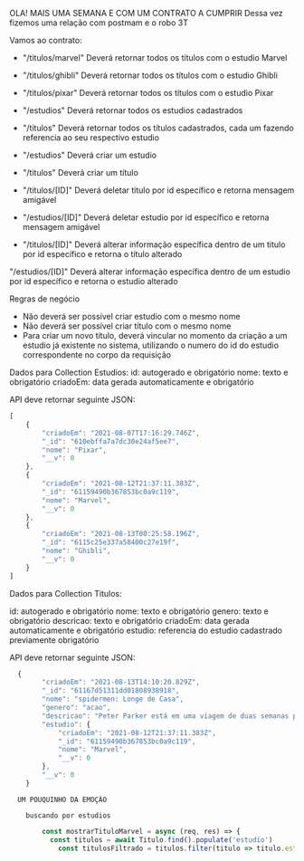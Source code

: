 
OLA! MAIS UMA SEMANA E COM UM CONTRATO A CUMPRIR
Dessa vez fizemos uma relação com postmam e o robo 3T

Vamos ao contrato:

* "/titulos/marvel" Deverá retornar todos os títulos com o estudio Marvel

* "/titulos/ghibli" Deverá retornar todos os títulos com o estudio Ghibli

* "/titulos/pixar" Deverá retornar todos os títulos com o estudio Pixar

* "/estudios" Deverá retornar todos os estudios cadastrados

* "/titulos" Deverá retornar todos os títulos cadastrados, cada um fazendo referencia ao seu respectivo estudio

* "/estudios" Deverá criar um estudio

* "/titulos" Deverá criar um título

* "/titulos/[ID]" Deverá deletar titulo por id específico e retorna mensagem amigável

* "/estudios/[ID]" Deverá deletar estudio por id específico e retorna mensagem amigável

* "/titulos/[ID]" Deverá alterar informação específica dentro de um titulo por id específico e retorna o título alterado

 "/estudios/[ID]" Deverá alterar informação específica dentro de um estudio por id específico e retorna o estudio alterado

Regras de negócio
* Não deverá ser possível criar estudio com o mesmo nome
* Não deverá ser possível criar título com o mesmo nome
* Para criar um novo título, deverá vincular no momento da criação a um estudio já existente no sistema, utilizando o numero do id do estudio correspondente no corpo da requisição


Dados para Collection Estudios:
id: autogerado e obrigatório
nome: texto e obrigatório
criadoEm: data gerada automaticamente e obrigatório


API deve retornar seguinte JSON:
```javascript
[
    {
        "criadoEm": "2021-08-07T17:16:29.746Z",
        "_id": "610ebffa7a7dc30e24af5ee7",
        "nome": "Pixar",
        "__v": 0
    },
    {
        "criadoEm": "2021-08-12T21:37:11.383Z",
        "_id": "61159490b367853bc0a9c119",
        "nome": "Marvel",
        "__v": 0
    },
    {
        "criadoEm": "2021-08-13T00:25:58.196Z",
        "_id": "6115c25e337a58400c27e19f",
        "nome": "Ghibli",
        "__v": 0
    }
]
```

Dados para Collection Titulos:

id: autogerado e obrigatório
nome: texto e obrigatório
genero: texto e obrigatório
descricao: texto e obrigatório
criadoEm: data gerada automaticamente e obrigatório
estudio: referencia do estudio cadastrado previamente obrigatório

API deve retornar seguinte JSON:

```javascript
  {
        "criadoEm": "2021-08-13T14:10:20.829Z",
        "_id": "61167d51311dd01808938918",
        "nome": "spidermen: Longe de Casa",
        "genero": "acao",
        "descricao": "Peter Parker está em uma viagem de duas semanas pela Europa, ao lado de seus amigos de colégio, quando é surpreendido pela visita de Nick Fury. Convocado para mais uma missão heroica, ele precisa enfrentar vários vilões que surgem em cidades-símbolo do continente, como Londres, Paris e Veneza, e também a aparição do enigmático Mysterio.",
        "estudio": {
            "criadoEm": "2021-08-12T21:37:11.383Z",
            "_id": "61159490b367853bc0a9c119",
            "nome": "Marvel",
            "__v": 0
        },
        "__v": 0
    }
```


      UM POUQUINHO DA EMOÇÃO

        buscando por estudios
```javascript
        const mostrarTituloMarvel = async (req, res) => {
          const titulos = await Titulo.find().populate('estudio')
            const titulosFiltrado = titulos.filter(titulo => titulo.estudio.nome == "Marvel")
```